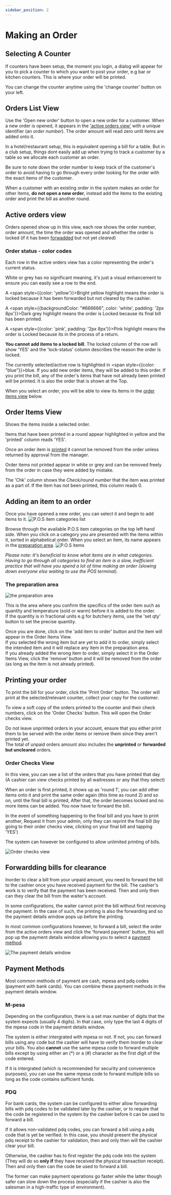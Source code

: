 ```yaml
---
sidebar_position: 2
---
```


# Making an Order

## Selecting A Counter

If counters have been setup, the moment you login, a dialog will appear for you to pick a counter to which you want to post your order, e.g bar or kitchen counters. This is where your order will be printed.

You can change the counter anytime using the 'change counter' button on your left.

## Orders List View

Use the 'Open new order' button to open a new order for a customer. When a new order is opened, it appears in the ['active orders view'](#active-orders-view) with a unique identifier (an *order number*). The order amount will read zero until items are added onto it. 

In a hotel/restaurant setup, this is equivalent opening a bill for a table. But in a club setup, things dont easily add up when trying to track a customer by a table so we allocate each customer an order.

Be sure to note down the order number to keep track of the customer's order to avoid having to go through every order looking for the order with the exact items of the customer. 

When a customer with an existing order in the system makes an order for other items, **do not open a new order**, instead add the items to the existing order and print the bill as another round.

## Active orders view

Orders opened show up in this view, each row shows the order number, order amount, the time the order was opened and whether the order is locked (if it has been [forwadded](#forwardding-bills-for-clearance) but not yet *cleared*)

### Order status - color codes

Each row in the active orders view has a color representing the order's current status.

White or grey has no significant meaning, it's just a visual enhancement to ensure you can easily see a row to the end.

A <span style={{color: 'yellow'}}>Bright yellow</span> highlight means the order is locked because it has been forwarded but not cleared by the cashier.  

A <span style={{backgroundColor: "#666666", color: 'white', padding: '2px 8px'}}>Dark grey</span> highlight means the order is Locked because its final bill has been printed.

A <span style={{color: 'pink', padding: '2px 8px'}}>Pink</span> highlight means the order is Locked because its in the process of a return.

**You cannot add items to a locked bill**. The locked column of the row will show 'YES' and the 'lock-status' column describes the reason the order is locked.

The currently selected/active row is highlighted in <span style={{color: "blue"}}>blue</span>. If you add new order items, they will be added to this order. If you print the bill, any of the order's items that have not already been printed will be printed. It is also the order that is shown at the Top.

When you select an order, you will be able to view its items in the [order items view](#order-items-view) below.

## Order Items View

Shows the items inside a selected order.

Items that have been printed in a round appear highlighted in yellow and the 'printed' column reads 'YES'.

Once an order item is [printed](#printing-your-order) it cannot be removed from the order unless returned by approval from the manager.

Order items not printed appear in white or grey and can be removed freely from the order in case they were added by mistake.

The 'Chk' column shows the *Check/round number* that the item was printed as a part of. If the item has not been printed, this column reads 0.

## Adding an item to an order

Once you have opened a new order, you can select it and begin to add items to it. 
![P.O.S item categories list](/img/item_categories.PNG)

Browse through the available P.O.S item categories on the top left hand side. When you click on a category you are presented with the items within it, sorted in alphabetical order. When you select an item, its name appears in the [preparation area](#the-preparation-area).
![P.O.S items](/img/category_items.PNG)

*Please note: It's beneficial to know what items are in what categories. Having to go through all categories to find an item is a slow, inefficient practice that will have you spend a lot of time making an order (slowing down everyone else waiting to use the POS terminal).*

### The preparation area

![the preparation area](/img/preparation_area.PNG)

This is the area where you confirm the specifics of the order item such as quantity and temperature (sold or warm) before it is added to the order.  
If the quantity is in fractional units e.g for butchery items, use the 'set qty' button to set the precise quantity.

Once you are done, click on the 'add item to order' button and the item will appear in the Order Items View.  
If you selected the wrong item but are yet to add it to order, simply select the intended item and it will replace any item in the preparation area.  
If you already added the wrong item to order, simply select it in the Order Items View, click the 'remove' button and it will be removed from the order (as long as the item is not already printed).

## Printing your order

To print the bill for your order, click the 'Print Order' button. The order will print at the selected/relevant counter, collect your copy for the customer.  

To view a soft copy of the orders printed to the counter and their check numbers, click on the 'Order Checks' button. This will open the Order checks view.  

Do not leave unprinted orders in your account, ensure that you either print them to be served with the order items or remove them since they aren't printed yet.  
The total of unpaid orders amount also includes the **unprinted** or **forwarded but uncleared** orders.

### Order Checks View

In this view, you can see a list of the orders that you have printed that day (A cashier can view checks printed by all waitresses or any that they select)

When an order is first printed, it shows up as 'round 1', you can add other items onto it and print the same order again (this time as round 2) and so on, until the final bill is printed, After that, the order becomes locked and no more items can be added. You now have to forward the bill.

In the event of something happening to the final bill and you have to print another, Request it from your admin, only they can reprint the final bill (by going to their order checks view, clicking on your final bill and tapping 'YES')

The system can however be configured to allow unlimited printing of bills.

![Order checks view](/img/order_checks_view.PNG)

## Forwardding bills for clearance

Inorder to clear a bill from your unpaid amount, you need to forward the bill to the cashier once you have received payment for the bill. The cashier's work is to verify that the payment has been received. Then and only then can they clear the bill from the waiter's account.

In some configurations, the waiter cannot print the bill without first receiving the payment. In the case of such, the printing is also the forwarding and so the payment details window pops up before the printing.

In most common configurations however, to forward a bill, select the order from the active orders view and click the 'forward payment' button, this will pop up the payment details window allowing you to select a [payment method](#payment-methods).

![The payment details window](/img/payment_details.PNG)

## Payment Methods

Most common methods of payment are cash, mpesa and pdq codes (payment with bank cards). You can combine these payment methods in the payment details window.

### M-pesa

Depending on the configuration, there is a set max number of digits that the system expects (usually 4 digits). In that case, only type the last 4 digits of the mpesa code in the payment details window.

The system is either intergrated with mpesa or not. If not, you can forward bills using any code but the cashier will have to verify them inorder to clear your bills. You also **cannot** use the same mpesa code to forward multiple bills except by using either an (*) or a (#) character as the first digit of the code entered.

If it is intergrated (which is recommended for security and convenience purposes), you can use the same mpesa code to forward multiple bills so long as the code contains sufficient funds.

### PDQ

For bank cards, the system can be configured to either allow forwarding bills with pdq codes to be validated later by the cashier, or to require that the code be registered in the system by the cashier before it can be used to forward a bill. 

If it allows non-validated pdq codes, you can forward a bill using a pdq code that is yet be verified. In this case, you should present the physical pdq receipt to the cashier for validation, then and only then will the cashier clear your bill.

Otherwise, the cashier has to first register the pdq code into the system (They will do so **only if** they have received the physical transaction receipt). Then and only then can the code be used to forward a bill.

The former can make payment operations go faster while the latter though safer can slow down the process (especially if the cashier is also the salesman in a high-traffic type of environment).